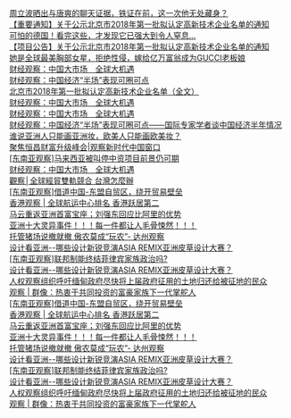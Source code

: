   
[周立波晒出与唐爽的聊天证据，铁证在前，这一次他无处藏身？](http://www.dianyue.me/archives/207/9cgngvo7ho99l4a2/)  
[【重要通知】关于公示北京市2018年第一批拟认定高新技术企业名单的通知](http://www.dianyue.me/archives/813/g41fk9vohoozciua/)  
[可怕的德国！看完这些，才发现它已强大到令人窒息…](http://www.dianyue.me/archives/207/7dib9z5t2g7ngv3y/)  
[【项目公告】关于公示北京市2018年第一批拟认定高新技术企业名单的通知](http://www.dianyue.me/archives/261/z8tr4u3h91brmxji/)  
[她是全球最美胸部女星，拒绝性侵，嫁给亿万富翁成为GUCCI老板娘](http://www.dianyue.me/archives/207/i7f3e1d26z7oiite/)  
[财经观察：中国大市场　全球大机遇](http://www.dianyue.me/archives/727/rk4h7vp2aryuhcl5/)  
[财经观察：中国经济“半场”表现可圈可点](http://www.dianyue.me/archives/982/t9nqa86ugm3wgc0g/)  
[北京市2018年第一批拟认定高新技术企业名单（全文）](http://www.dianyue.me/archives/722/ewqc5duy7t4fe77f/)  
[财经观察：中国大市场　全球大机遇](http://www.dianyue.me/archives/544/p14dhodgwy6wppn8/)  
[财经观察：中国大市场　全球大机遇](http://www.dianyue.me/archives/146/ldwxmaraoicqfmum/)  
[财经观察：中国经济“半场”表现可圈可点——国际专家学者谈中国经济半年情况](http://www.dianyue.me/archives/902/tuacwfmb8i7mtb9h/)  
[谁说亚洲人只能画亚洲妆，欧美人只能画欧美妆？](http://www.dianyue.me/archives/872/yfxdi9gn2tjkbkvr/)  
[聚焦恒昌财富升级峰会|观察新时代中国窗口](http://www.dianyue.me/archives/737/smmhv7cvixgjhmsk/)  
[[东南亚观察]马来西亚被叫停中资项目前景仍可期](http://www.dianyue.me/archives/173/xbkvmo5rczbhb9nm/)  
[财经观察：中国大市场　全球大机遇](http://www.dianyue.me/archives/537/ve0t9xdu2ik92qgx/)  
[觀察│全球經貿雙軌競合 台灣怎麼辦](http://www.dianyue.me/archives/209/twk2jk228d53e5jr/)  
[[东南亚观察]借道中国-东盟自贸区，绕开贸易壁垒](http://www.dianyue.me/archives/188/8yekta7q1alyduty/)  
[香港观察 | 全球航运中心排名 香港跃居第二](http://www.dianyue.me/archives/583/pw1n89bmgebwerdx/)  
[马云重返亚洲首富宝座；刘强东回应比阿里的优势](http://www.dianyue.me/archives/701/5q2tplor4lg19rpl/)  
[亚洲十大灵异事件！！！每一件都让人毛骨悚然！！！](http://www.dianyue.me/archives/732/5uwy794f9487x13b/)  
[托管猪场说撤就撤 傲农莫成“玩农”- 达州观察](http://www.dianyue.me/archives/422/9lj7mm9jh0674ziv/)  
[设计看亚洲--哪些设计新锐竞演ASIA REMIX亚洲皮草设计大赛？](http://www.dianyue.me/archives/192/iaqoo1lndtxegkex/)  
[[东南亚观察]联邦制能终结菲律宾家族政治吗?](http://www.dianyue.me/archives/180/5zrrpee6gxmug1c9/)  
[设计看亚洲--哪些设计新锐竞演ASIA REMIX亚洲皮草设计大赛？](http://www.dianyue.me/archives/252/5uapkmqur465zunk/)  
[人权观察组织呼吁缅甸政府尽快将上届政府征用的土地归还给被征地的民众](http://www.dianyue.me/archives/810/lzvt0q6u844bm2nj/)  
[观察 | 群像：热衷于共同投资的富豪家族下一代掌舵人](http://www.dianyue.me/archives/593/1ouqja7yw4cd9ji6/)  
[[东南亚观察]借道中国-东盟自贸区，绕开贸易壁垒](http://www.dianyue.me/archives/188/8yekta7q1alyduty/)  
[香港观察 | 全球航运中心排名 香港跃居第二](http://www.dianyue.me/archives/583/pw1n89bmgebwerdx/)  
[马云重返亚洲首富宝座；刘强东回应比阿里的优势](http://www.dianyue.me/archives/701/5q2tplor4lg19rpl/)  
[亚洲十大灵异事件！！！每一件都让人毛骨悚然！！！](http://www.dianyue.me/archives/732/5uwy794f9487x13b/)  
[托管猪场说撤就撤 傲农莫成“玩农”- 达州观察](http://www.dianyue.me/archives/422/9lj7mm9jh0674ziv/)  
[设计看亚洲--哪些设计新锐竞演ASIA REMIX亚洲皮草设计大赛？](http://www.dianyue.me/archives/192/iaqoo1lndtxegkex/)  
[[东南亚观察]联邦制能终结菲律宾家族政治吗?](http://www.dianyue.me/archives/180/5zrrpee6gxmug1c9/)  
[设计看亚洲--哪些设计新锐竞演ASIA REMIX亚洲皮草设计大赛？](http://www.dianyue.me/archives/252/5uapkmqur465zunk/)  
[人权观察组织呼吁缅甸政府尽快将上届政府征用的土地归还给被征地的民众](http://www.dianyue.me/archives/810/lzvt0q6u844bm2nj/)  
[观察 | 群像：热衷于共同投资的富豪家族下一代掌舵人](http://www.dianyue.me/archives/593/1ouqja7yw4cd9ji6/)